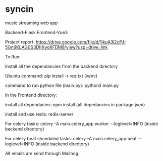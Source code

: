 # syncin
music streaming web app

Backend-Flask
Frontend-Vue3

Project report: https://drive.google.com/file/d/1jkuA3l2cPJ-5Gn6KLAG0S3DhXyoXFDM8/view?usp=drive_link

To Run:

Install all the dependancies from the backend directory

Ubuntu command: pip install -r req.txt (venv)

command to run python file (main.py): python3 main.py

In the Frontend directory:

install all dependacies: npm install (all depedancies in package.json)

install and use redis: redis-server

For celery tasks: celery -A main.celery_app worker --loglevel=INFO (inside backend directory)

For celery beat shceduled tasks:  celery -A main.celery_app beat --loglevel=INFO (inside backend directory)

All emails are send through Mailhog.

